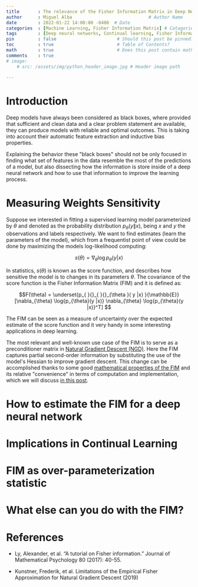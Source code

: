 ```yaml
---
title       : The relevance of the Fisher Information Matrix in Deep Neural Networks       # Title
author      : Miguel Alba                             # Author Name
date        : 2022-01-22 14:00:00 -0400  # Date
categories  : [Machine Learning, Fisher Information Matrix] # Catagories, no more than 2
tags        : [Deep neural networks, Continual learning, Fisher Information Matrix]            # Tags, any number
pin         : false                       # Should this post be pinned?
toc         : true                        # Table of Contents?
math        : true                        # Does this post contain math?
comments    : true
# image:
    # src: /assets/img/python_header_image.jpg # Header image path
    
---
```


# Introduction

Deep models have always been considered as black boxes, where provided that sufficient and clean data and a clear problem statement are available, they can produce models with reliable and optimal outcomes. This is taking into account their automatic feature extraction and inductive bias properties.

Explaining the behavior these "black boxes" should not be only focused in finding what set of features in the data resemble the most of the predictions of a model, but also dissecting how the information is store inside of a deep neural network and how to use that information to improve the learning process. 

# Measuring Weights Sensitivity

Suppose we interested in fitting a supervised learning model parameterized by $\theta$ and denoted as the probability distribution $p_{\theta}(y \|x)$, being $x$ and $y$ the observations and labels respectively. We want to find estimates (learn the parameters of the model), which from a frequentist point of view could be done by maximizing the models log-likelihood computing:

$$s(\theta)=\nabla_{\theta} \log{p_{\theta}(y |x)}$$

In statistics, $s(\theta)$ is known as the score function, and describes how sensitive the model is to changes in its parameters $\theta$. The covariance of the score function is the Fisher Information Matrix (FIM) and it is defined as:

$$F(\theta) = \underset{p_{ }{}_{ }{}_{\theta }( y |x)  }{\mathbb{E}}[\nabla_{\theta} \log{p_{\theta}(y |x)} \nabla_{\theta} \log{p_{\theta}(y |x)}^T] $$

The FIM can be seen as a measure of uncertainty over the expected estimate of the score function and it very handy in some interesting applications in deep learning.

The most relevant and well-known use case of the FIM is to serve as a preconditioner matrix in [Natural Gradient Descent (NGD)](https://arxiv.org/abs/1412.1193). Here the FIM captures partial second-order information by substituting the use of the model's Hessian to improve gradient descent. This change can be accomplished thanks to some good [mathematical properties of the FIM](https://agustinus.kristia.de/techblog/2018/03/11/fisher-information/) and its relative "convenience" in terms of computation and implementation, which we will discuss [in this post](#how-to-estimate-the-fim-for-a-deep-neural-network).


# How to estimate the FIM for a deep neural network

<!-- Deep neural networks are known for being universal function approximations
In machine learning specially deep neural networks it represents how sensitive is the model to changes on its parameters. This means higher the fisher information, more important is the parameter for a model    -->

# Implications in Continual Learning


# FIM as over-parameterization statistic


# What else can you do with the FIM?

# References

* Ly, Alexander, et al. “A tutorial on Fisher information.” Journal of Mathematical Psychology 80 (2017): 40-55.

* Kunstner, Frederik, et al. Limitations of the Empirical Fisher Approximation for Natural Gradient Descent (2019)


